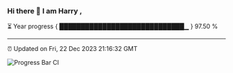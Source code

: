 ### Hi there 👋 I am Harry , 

⏳ Year progress { █████████████████████████████▁ } 97.50 %

---

⏰ Updated on Fri, 22 Dec 2023 21:16:32 GMT

![Progress Bar CI](https://github.com/duykhang68/duykhang68/workflows/Progress%20Bar%20CI/badge.svg)
